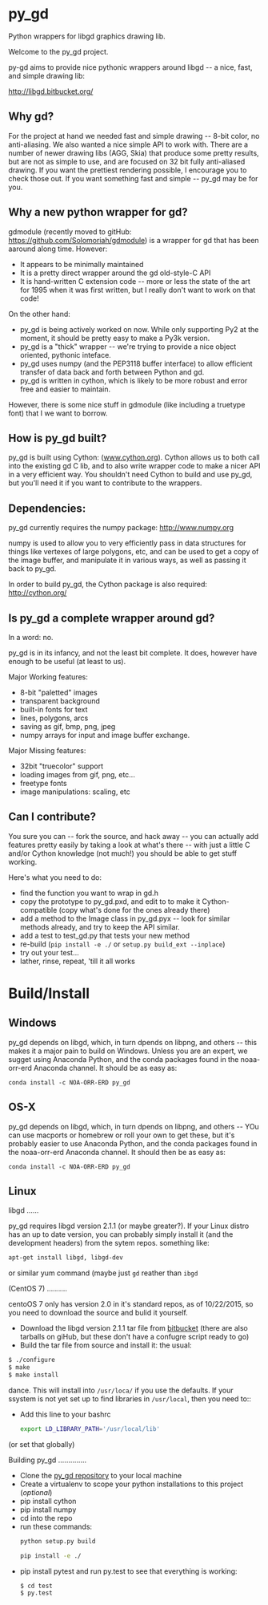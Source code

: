 py_gd
=====

Python wrappers for libgd graphics drawing lib.

Welcome to the py_gd project.

py-gd aims to provide nice pythonic wrappers around libgd -- a nice, fast, and simple drawing lib:

http://libgd.bitbucket.org/

Why gd?
---------

For the project at hand we needed fast and simple drawing -- 8-bit color, no anti-aliasing.
We also wanted a nice simple API to work with. There are a number of newer drawing libs (AGG, Skia)
that produce some pretty results, but are not as simple to use, and are focused on 32 bit fully
anti-aliased drawing. If  you want the prettiest rendering possible, I encourage you to check those out.
If you want something fast and simple -- py_gd may be for you.

Why a new python wrapper for gd?
----------------------------------

gdmodule (recently moved to gitHub: https://github.com/Solomoriah/gdmodule) is a wrapper
for gd that has been aaround along time. However:
 - It appears to be minimally maintained
 - It is a pretty direct wrapper around the gd old-style-C API
 - It is hand-written C extension code -- more or less the state of the art for 1995
   when it was first written, but I really don't want to work on that code!

On the other hand:
 - py_gd is being actively worked on now. While only supporting Py2 at the moment,
   it should be pretty easy to make a Py3k version.
 - py_gd is a "thick" wrapper -- we're trying to provide a nice object oriented, pythonic inteface.
 - py_gd uses numpy (and the PEP3118 buffer interface) to allow efficient transfer of data back and
   forth between Python and gd.
 - py_gd is written in cython, which is likely to be more robust and error free and easier to maintain.

However, there is some nice stuff in gdmodule (like including a truetype font) that I we want to borrow.

How is py_gd built?
----------------------

py_gd is built using Cython: (www.cython.org). Cython allows us to both call into the existing gd C lib,
and to also write wrapper code to make a nicer API in a very efficient way. You shouldn't need Cython
to build and use py_gd, but you'll need it if you want to contribute to the wrappers.


Dependencies:
---------------

py_gd currently requires the numpy package: http://www.numpy.org

numpy is used to allow you to very efficiently pass in data structures for things like vertexes of large
polygons, etc, and can be used to get a copy of the image buffer, and manipulate it in various ways,
as well as passing it back to py_gd.

In order to build py_gd, the Cython package is also  required: http://cython.org/

Is py_gd a complete wrapper around gd?
----------------------------------------

In a word: no.

py_gd is in its infancy, and not the least bit complete. It does, however have enough to be useful (at least to us).

Major Working features:
 * 8-bit "paletted" images
 * transparent background
 * built-in fonts for text
 * lines, polygons, arcs
 * saving as gif, bmp, png, jpeg
 * numpy arrays for input and image buffer exchange.

Major Missing features:
 * 32bit "truecolor" support
 * loading images from gif, png, etc...
 * freetype fonts
 * image manipulations: scaling, etc

Can I contribute?
-------------------

You sure you can -- fork the source, and hack away -- you can actually add features pretty easily by taking
a look at what's there -- with just a little C and/or Cython knowledge (not much!) you should be able to
get stuff working.

Here's what you need to do:

 * find the function you want to wrap in gd.h
 * copy the prototype to py_gd.pxd, and edit to to make it Cython-compatible (copy what's done for the ones already there)
 * add a method to the Image class in py_gd.pyx -- look for similar methods already, and try to keep the API similar.
 * add a test to test_gd.py that tests your new method
 * re-build (``pip install -e ./``   or   ``setup.py build_ext --inplace``)
 * try out your test...
 * lather, rinse, repeat, 'till it all works

Build/Install
=============

Windows
-------

py_gd depends on libgd, which, in turn dpends on libpng, and others -- this makes it a major pain to build on Windows. Unless you are an expert, we sugget using Anaconda Python, and the conda packages found in the noaa-orr-erd Anaconda channel. It should be as easy as:

```
conda install -c NOA-ORR-ERD py_gd
```

OS-X
----

py_gd depends on libgd, which, in turn dpends on libpng, and others -- YOu can use macports or homebrew or roll your own to get these, but it's probably easier to use Anaconda Python, and the conda packages found in the noaa-orr-erd Anaconda channel. It should then be as easy as:

```
conda install -c NOA-ORR-ERD py_gd
```

Linux
------

libgd
......

py_gd requires libgd version 2.1.1 (or maybe greater?). If your Linux distro has an up to date version, you can probably simply install it (and the development headers) from the sytem repos. something like:

```bash
apt-get install libgd, libgd-dev
```
or similar yum command (maybe just ``gd`` reather than ``ibgd``

(CentOS 7)
..........

centoOS 7 only has version 2.0 in it's standard repos, as of 10/22/2015, so you need to download the source and bulid it yourself.

 * Download the libgd version 2.1.1 tar file from [bitbucket](https://bitbucket.org/libgd/gd-libgd/downloads) (there are also tarballs on giHub, but these don't have a confugre script ready to go)
 * Build the tar file from source and install it: the usual:
```bash
$ ./configure
$ make
$ make install
```
dance. This will install into ``/usr/loca/`` if you use the defaults. If your ssystem is not yet set up to find libraries in ``/usr/local``, then you need to:: 
 * Add this line to your bashrc
   ```bash 
   export LD_LIBRARY_PATH='/usr/local/lib'
   ```
(or set that globally)

Building py_gd
..............

 * Clone the [py_gd repository](https://github.com/NOAA-ORR-ERD/py_gd) to your local machine
 * Create a virtualenv to scope your python installations to this project (<i>optional</i>)
 * pip install cython
 * pip install numpy
 * cd into the repo
 * run these commands:
    ```bash
    python setup.py build
    ```
    ```bash
    pip install -e ./
    ```
 * pip install pytest and run py.test to see that everything is working:
    ```bash
    $ cd test
    $ py.test
    ```
 
 
